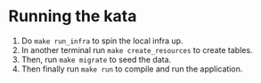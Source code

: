 # Running the kata

1. Do `make run_infra` to spin the local infra up.
2. In another terminal run `make create_resources` to create tables.
3. Then, run `make migrate` to seed the data.
4. Then finally run `make run` to compile and run the application.
